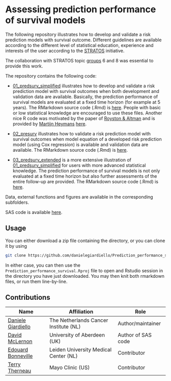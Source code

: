 # Assessing prediction performance of survival models
The following repository illustrates how to develop and validate a risk prediction models with survival outcome.
Different guidelines are available according to the different level of statistical education, experience and interests of the user according to the [STRATOS](https://www.stratos-initiative.org/) initiative.

The collaboration with STRATOS topic [groups](https://www.stratos-initiative.org/groups) 6 and 8 was essential to provide this work.

The repository contains the following code:  

+ [01_predsurv_simplified](https://github.com/danielegiardiello/Prediction_performance_survival/blob/main/01_predsurv_simplified.md) illustrates how to develop and validate a risk prediction model with survival outcomes when both development and validation data are available. Basically, the prediction performance of survival models are evaluated at a fixed time horizon (for example at 5 years). The RMarkdown source code (.Rmd) is [here](https://github.com/danielegiardiello/Prediction_performance_survival/blob/main/01_predsurv_simplified.Rmd). People with basic or low statistical knowledge are encouraged to use these files. Another nice R code was motivated by the paper of [Royston & Altman](https://bmcmedresmethodol.biomedcentral.com/articles/10.1186/1471-2288-13-33) and is provided by [Martijn Heymans](https://github.com/mwheymans) [here](https://missingdatasolutions.rbind.io/2021/02/cox-external-validation/).

+ [02_presurv](https://github.com/danielegiardiello/Prediction_performance_survival/blob/main/02_predsurv.md) illustrates how to validate a risk prediction model with survival outcomes when model equation of a developed risk prediction model (using Cox regression) is available and validation data are available. The RMarkdown source code (.Rmd) is [here](https://github.com/danielegiardiello/Prediction_performance_survival/blob/main/02_predsurv.Rmd). 

+ [03_predsurv_extended](https://github.com/danielegiardiello/Prediction_performance_survival/blob/main/03_predsurv_extended.md) is a more extensive illustration of [01_predsurv_simplified](https://github.com/danielegiardiello/Prediction_performance_survival/blob/main/01_predsurv_simplified.md) for users with more advanced statistical knowledge. The prediction performance of survival models is not only evaluated at a fixed time horizon but also further assessments of the entire follow-up are provided.
The RMarkdown source code (.Rmd) is [here](https://github.com/danielegiardiello/Prediction_performance_survival/blob/main/03_predsurv_extended.Rmd).

Data, external functions and figures are available in the corresponding subfolders.  

SAS code is available [here](https://github.com/danielegiardiello/Prediction_performance_survival/tree/main/SAS_code).

## Usage

You can either download a zip file containing the directory, or you can clone it by using

```bash
git clone https://github.com/danielegiardiello/Prediction_performance_survival.git
```

In either case, you can then use the `Prediction_performance_survival.Rproj` file to open
and Rstudio session in the directory you have just downloaded. You may then knit
both rmarkdown files, or run them line-by-line.

## Contributions

| Name                                                         | Affiliation                           | Role                  |
| ------------------------------------------------------------ | ------------------------------------- | ----------------------|
| [Daniele Giardiello](https://github.com/danielegiardiello/)  | The Netherlands Cancer Institute (NL) | Author/maintainer     |
| [David McLernon](https://twitter.com/davemclernon?lang=en) | University of Aberdeen (UK) | Author of SAS code              |
| [Edouard Bonneville](https://www.lumc.nl/org/bds/medewerkers/1968807) | Leiden University Medical Center (NL) | Contributor  |
| [Terry Therneau](https://www.mayo.edu/research/faculty/therneau-terry-m-ph-d/bio-00025991) | Mayo Clinic (US)| Contributor  |


